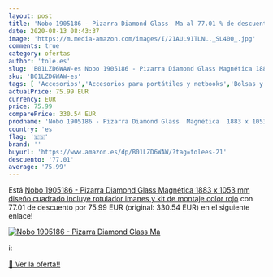 ```yaml
---
layout: post
title: 'Nobo 1905186 - Pizarra Diamond Glass  Ma al 77.01 % de descuento'
date: 2020-08-13 08:43:37
image: 'https://m.media-amazon.com/images/I/21AUL91TLNL._SL400_.jpg'
comments: true
category: ofertas
author: 'tole.es'
slug: 'B01LZD6WAW-es Nobo 1905186 - Pizarra Diamond Glass Magnética 1883 x 1053...'
sku: 'B01LZD6WAW-es'
tags: [ 'Accesorios','Accesorios para portátiles y netbooks','Bolsas y fundas para portátiles y netbooks','Informática','Juegos y Accesorios para PC','Mochilas para portátiles y netbooks','Videojuegos','rotulador', ]
actualPrice: 75.99 EUR
currency: EUR
price: 75.99
comparePrice: 330.54 EUR
prodname: 'Nobo 1905186 - Pizarra Diamond Glass  Magnética  1883 x 1053 mm  diseño cuadrado  incluye rotulador  imanes y kit de montaje  color rojo'
country: 'es'
flag: '🇪🇸'
brand: ''
buyurl: 'https://www.amazon.es/dp/B01LZD6WAW/?tag=tolees-21'
descuento: '77.01'
average: '75.99'
---
```


Está [Nobo 1905186 - Pizarra Diamond Glass  Magnética  1883 x 1053 mm  diseño cuadrado  incluye rotulador  imanes y kit de montaje  color rojo](https://www.amazon.es/dp/B01LZD6WAW/?tag=tolees-21) con 77.01 de descuento por 75.99 EUR (original: 330.54 EUR) en el siguiente enlace!

[![Nobo 1905186 - Pizarra Diamond Glass  Ma](https://m.media-amazon.com/images/I/21AUL91TLNL._SL400_.jpg)](https://www.amazon.es/dp/B01LZD6WAW/?tag=tolees-21)

ℹ️:


[🛒 Ver la oferta!!](https://www.amazon.es/dp/B01LZD6WAW/?tag=tolees-21)

